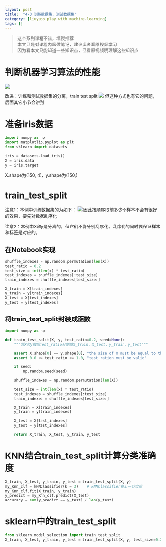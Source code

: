 ```yaml
---
layout: post
title:  "4-3 训练数据集，测试数据集"
category: [liuyubo play with machine-learning]
tags: []
---
```


> 这个系列课程不错，墙裂推荐  
> 本文只是对课程内容做笔记，建议读者看原视频学习  
> 因为看本文只能知道一些知识点，但看原视频明理解这些知识点  

# 判断机器学习算法的性能
![](\images\2019\25.png)

<!-- more -->

改进：训练和测试数据集的分离，train test split
![](\images\2019\27.png)
但这种方式也有它的问题，后面其它小节会讲到

# 准备iris数据

```python
import numpy as np
import matplotlib.pyplot as plt
from sklearn import datasets

iris = datasets.load_iris()
X = iris.data
y = iris.target
```

X.shape为(150, 4)，y.shape为(150,)

# train_test_split

注意1：本例中训练数据集的为如下：
![](\images\2019\26.png)
因此按顺序取前多少个样本不会有很好的效果，要先对数据乱序化

注意2：本例中X和y是分离的，但它们不能分别乱序化。乱序化的同时要保证样本和标签是对应的。

## 在Notebook实现

```python
shuffle_indexes = np.random.permutation(len(X))
test_ratio = 0.2
test_size = int(len(x) * test_ratio)
test_indexes = shuffle_indexes[:test_size]
train_indexes = shuffle_indexes[test_size:]

X_train = X[train_indexes]
y_train = y[train_indexes]
X_test = X[test_indexes]
y_test = y[test_indexes]
```

## 将train_test_split封装成函数

```python
import numpy as np

def train_test_split(X, y, test_ratio=0.2, seed=None):
    """将X和y按照test_ratio分割成X_train，X_test，y_train，y_test"""

    assert X.shape[0] == y.shape[0], "the size of X must be equal to the size of y"
    assert 0.0 <= test_ratio <= 1.0, "test_ration must be valid"

    if seed:
        np.random.seed(seed)

    shuffle_indexes = np.random.permutation(len(X))

    test_size = int(len(x) * test_ratio)
    test_indexes = shuffle_indexes[:test_size]
    train_indexes = shuffle_indexes[test_size:]

    X_train = X[train_indexes]
    y_train = y[train_indexes]

    X_test = X[test_indexes]
    y_test = y[test_indexes]

    return X_train, X_test, y_train, y_test
```

# KNN结合train_test_split计算分类准确度

```python
X_train, X_test, y_train, y_test = train_test_split(X, y)
my_Knn_clf = kNNClassifier(k = 3)    # kNNClassifier在上一节实现
my_Knn_clf.fit(X_train, y_train)
y_predict = my_Knn_clf.predict(X_test)
accuracy = sum(y_predict == y_test) / len(y_test)
```

# sklearn中的train_test_split

```python
from sklearn.model_selection import train_test_split
X_train, X_test, y_train, y_test = train_test_split(X, y, test_size=0.2, random_state=666)
```

